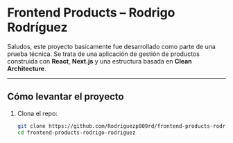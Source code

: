 # Frontend Products – Rodrigo Rodríguez

Saludos, este proyecto basicamente fue desarrollado como parte de una prueba técnica. Se trata de una aplicación de gestión de productos construida con **React**, **Next.js** y una estructura basada en **Clean Architecture**.

---

## Cómo levantar el proyecto

1. Clona el repo:
   ```bash
   git clone https://github.com/Rodriguezp809rd/frontend-products-rodrigo-rodriguez.git
   cd frontend-products-rodrigo-rodriguez
